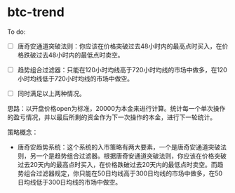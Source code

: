 # btc-trend

To do:

- [ ] 唐奇安通道突破法则：你应该在价格突破过去48小时内的最高点时买入，在价格跌破过去48小时内的最低点时卖空。
- [ ] 趋势组合过滤器：只能在120小时均线高于720小时均线的市场中做多，在120小时均线低于720小时均线的市场中做空。
- [ ] 同时满足以上两种情况。



思路：以开盘价格open为标准，20000为本金来进行计算。统计每一个单次操作的盈亏情况，并以最后所剩的资金作为下一次操作的本金，进行下一轮统计。



策略概念：

- 唐奇安趋势系统：这个系统的入市策略有两大要素，一个是唐奇安通道突破法则，另一个是趋势组合过滤器。根据唐奇安通道突破法则，你应该在价格突破过去20天内的最高点时买入，在价格跌破过去20天内的最低点时卖空。而趋势组合过滤器规定，你只能在50日均线高于300日均线的市场中做多，在50日均线低于300日均线的市场中做空。

